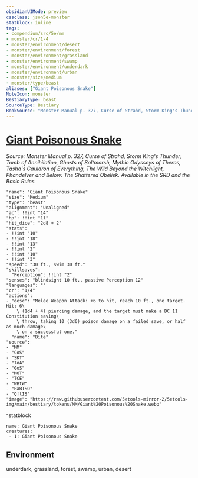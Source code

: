 ```yaml
---
obsidianUIMode: preview
cssclass: json5e-monster
statblock: inline
tags:
- compendium/src/5e/mm
- monster/cr/1-4
- monster/environment/desert
- monster/environment/forest
- monster/environment/grassland
- monster/environment/swamp
- monster/environment/underdark
- monster/environment/urban
- monster/size/medium
- monster/type/beast
aliases: ["Giant Poisonous Snake"]
NoteIcon: monster
BestiaryType: beast
SourceType: Bestiary
BookSource: "Monster Manual p. 327, Curse of Strahd, Storm King's Thunder, Tomb of Annihilation, Ghosts of Saltmarsh, Mythic Odysseys of Theros, Tasha's Cauldron of Everything, The Wild Beyond the Witchlight, Phandelver and Below: The Shattered Obelisk. Available in the SRD and the Basic Rules."
---
```

# [Giant Poisonous Snake](2-Mechanics/CLI/bestiary/beast/giant-poisonous-snake.md)
*Source: Monster Manual p. 327, Curse of Strahd, Storm King's Thunder, Tomb of Annihilation, Ghosts of Saltmarsh, Mythic Odysseys of Theros, Tasha's Cauldron of Everything, The Wild Beyond the Witchlight, Phandelver and Below: The Shattered Obelisk. Available in the SRD and the Basic Rules.*  

```statblock
"name": "Giant Poisonous Snake"
"size": "Medium"
"type": "beast"
"alignment": "Unaligned"
"ac": !!int "14"
"hp": !!int "11"
"hit_dice": "2d8 + 2"
"stats":
- !!int "10"
- !!int "18"
- !!int "13"
- !!int "2"
- !!int "10"
- !!int "3"
"speed": "30 ft., swim 30 ft."
"skillsaves":
  "Perception": !!int "2"
"senses": "blindsight 10 ft., passive Perception 12"
"languages": ""
"cr": "1/4"
"actions":
- "desc": "Melee Weapon Attack: +6 to hit, reach 10 ft., one target. Hit: 6\
    \ (1d4 + 4) piercing damage, and the target must make a DC 11 Constitution saving\
    \ throw, taking 10 (3d6) poison damage on a failed save, or half as much damage\
    \ on a successful one."
  "name": "Bite"
"source":
- "MM"
- "CoS"
- "SKT"
- "ToA"
- "GoS"
- "MOT"
- "TCE"
- "WBtW"
- "PaBTSO"
- "QftIS"
"image": "https://raw.githubusercontent.com/5etools-mirror-2/5etools-img/main/bestiary/tokens/MM/Giant%20Poisonous%20Snake.webp"
```
^statblock

```encounter-table
name: Giant Poisonous Snake
creatures:
 - 1: Giant Poisonous Snake
```

## Environment

underdark, grassland, forest, swamp, urban, desert
